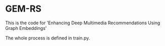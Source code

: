 # GEM-RS

This is the code for 'Enhancing Deep Multimedia Recommendations Using Graph Embeddings'

The whole process is defined in train.py.
